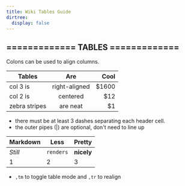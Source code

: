 ```yaml
---
title: Wiki Tables Guide
dirtree:
  display: false
---
```


## ============= TABLES =============



Colons can be used to align columns.

| Tables        |      Are      |   Cool |
| ------------- | :-----------: | -----: |
| col 3 is      | right-aligned | \$1600 |
| col 2 is      |   centered    |   \$12 |
| zebra stripes |   are neat    |    \$1 |

- there must be at least 3 dashes separating each header cell.
- the outer pipes (|) are optional, don't need to line up

| Markdown | Less      | Pretty     |
| -------- | --------- | ---------- |
| _Still_  | `renders` | **nicely** |
| 1        | 2         | 3          |

- `,tm` to toggle table mode and `,tr` to realign
